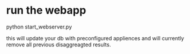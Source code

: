 # run the webapp
python start_webserver.py

this will update your db with preconfigured appliences and will currently remove all previous disaggreagted results.
